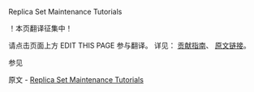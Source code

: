  Replica Set Maintenance Tutorials

 ！本页翻译征集中！

请点击页面上方 EDIT THIS PAGE 参与翻译。
详见：
[贡献指南]( https://github.com/JinMuInfo/MongoDB-Manual-zh/blob/master/CONTRIBUTING.md )、
[原文链接](  https://docs.mongodb.com/manual/administration/replica-set-maintenance/  )。

 参见

原文 - [Replica Set Maintenance Tutorials]( https://docs.mongodb.com/manual/administration/replica-set-maintenance/ )

